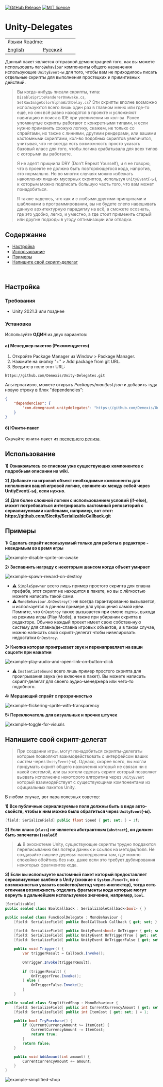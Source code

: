 [![GitHub Release](https://img.shields.io/github/v/release/Demexis/Unity-Delegates.svg)](https://github.com/Demexis/Unity-Delegates/releases/latest)
[![MIT license](https://img.shields.io/badge/license-MIT-blue.svg)](LICENSE)
# Unity-Delegates

<table>
  <tr></tr>
  <tr>
    <td colspan="3">Языки Readme:</td>
  </tr>
  <tr></tr>
  <tr>
    <td nowrap width="100">
      <a href="https://github.com/Demexis/Unity-Delegates">
        <span>English</span>
      </a>  
    </td>
    <td nowrap width="100">
      <a href="https://github.com/Demexis/Unity-Delegates/blob/main/README-RU.md">
        <span>Русский</span>
      </a>  
    </td>
  </tr>
</table>

Данный пакет является отправной демонстрацией того, как вы можете использовать `MonoBehaviour` компоненты общего назначения использующие `UnityEvent`-ы для того, чтобы вам не приходилось писать отдельные скрипты для выполнения простецких и примитивных действий.

> Вы когда-нибудь писали скрипты, типа: `DisableSpriteRendererOnAwake.cs`, `SetRawImageColorAlphaWithDelay.cs`? Эти скрипты вполне возможно используются всего лишь один раз в главном меню или где-то ещё, но они всё равно находятся в проекте и усложняют навигацию и поиск в IDE при увеличении их кол-ва. Ранее упомянутые скрипты работают с конкретными типами, и если нужно применить схожую логику, скажем, не только со спрайтами, но также с линиями, другими рендерами, или вашими кастомными скриптами, кол-во подобных скриптов увеличится, учитывая, что не всегда есть возможность просто указать базовый класс для того, чтобы логика срабатывала для всех типов с которыми вы работаете.
>
> Я не адепт прицнипа DRY (Don't Repeat Yourself), и я не говорю, что в проекте не должно быть повторяющегося кода, напротив, это нормально. Но во многих случаях можно избежать накопления лишних мусорных скриптов, используя `UnityEvent`(-ы), к которым можно подписать большую часть того, что вам может понадобиться.
>
> Я также надеюсь, что как и с любыми другими принципами и шаблонами в программировании, вы не будете слепо навешивать данную архитектурную парадигму на всё, а сможете осознать, где это удобно, легко, и уместно, а где стоит применить старый или другие подходы в угоду оптимизации или отладки.

## Содержание
- [Настройка](#setup)
- [Использование](#usage)
- [Примеры](#examples)
- [Напишите свой скрипт-делегат](#write-your-own-delegate-script)

<br>

## Настройка

### Требования

* Unity 2021.3 или позднее

### Установка

Используйте __ОДИН__ из двух вариантов:

#### а) Менеджер пакетов (Рекомендуется)
1. Откройте Package Manager из Window > Package Manager.
2. Нажмите на кнопку "+" > Add package from git URL.
3. Введите в поле этот URL:
```
https://github.com/Demexis/Unity-Delegates.git
```

Альтернативно, можете открыть *Packages/manifest.json* и добавить туда новую строку в блок "dependencies":

```json
{
    "dependencies": {
        "com.demegraunt.unitydelegates": "https://github.com/Demexis/Unity-Delegates.git"
    }
}
```

#### б) Юнити-пакет
Скачайте юнити-пакет из [последнего релиза](../../releases).

## Использование

__1) Ознакомьтесь со списком уже существующих компонентов с подробным описании на wiki.__

__2) Добавьте на игровой объект необходимые компоненты для исполнения вашей игровой логике, свяжите их между собой через UntiyEvent(-ы), если нужно.__

__3) Для более сложной логики с использованием условий (if-else), может потребоваться интегрировать кастомный репозиторий с сериализуемыми калбеками, например, вот этот: https://github.com/Siccity/SerializableCallback.git__

## Примеры
__1: Сделать спрайт используемый только для работы в редакторе - невидимым во время игры__

![example-disable-sprite-on-awake](https://github.com/user-attachments/assets/5d31c140-92eb-487b-ab2d-a8fa2470bc2e)


__2: Заспавнить награду с некоторым шансом когда объект умирает__

![example-spawn-reward-on-destroy](https://github.com/user-attachments/assets/142f5ffa-90c6-4189-993e-3188cc0f6ec0)

* ⚠️ `SimpleSpawner` всего лишь пример простого скрипта для спавна префаба, этот скрипт не находится в пакете, но вы с лёгкостью можете написать такой сами.
* ⚠️ `MonoBehaviour.OnDestroy()` не всегда гарантированно вызывается, и используется в данном примере для упрощения самой идеи. Помните, что `OnDestroy` также вызывается при смене сцены, выхода из режима игры (Play Mode), а также при убирании скрипта в редакторе. Обычно каждый проект имеет свою собственную систему для спавна/де-спавна игровых объектов, и в таком случае, можно написать свой скрипт-делегат чтобы нивелировать недостатки `OnDestroy`.


__3: Кнопка которая проигрывает звук и перенаправляет на ваши соцсети при нажатии__

![example-play-audio-and-open-link-on-button-click](https://github.com/user-attachments/assets/0be44fdc-b008-4e82-9d3c-fb01c20daae2)

* ⚠️ `InstantiateSound` всего лишь пример простого скрипта для проигрывания звука (не включен в пакет). Вы можете написать скрипт-делегат для своего аудио-менеджера или чего-то подобного.


__4: Мерцающий спрайт с прозрачностью__

![example-flickering-sprite-with-transparency](https://github.com/user-attachments/assets/877b3e0d-7475-49df-998a-7e3e4b999a98)


__5: Переключатель для визуальных и прочих штучек__

![example-toggle-for-visuals](https://github.com/user-attachments/assets/1e7e0643-c871-41c4-bebb-22b34fa3601e)


## Напишите свой скрипт-делегат

> При создании игры, могут понадобиться скрипты-делегаты которые позволяют взаимодействовать с интерфейсом ваших систем через `UnityEvent`(-ы). Однако, скорее всего, вы могли придумать скрипт общего назначения который не связан ни с какой системой, или вы хотели сделать скрипт который позволяет вызвать исполнение некоторого алгоритма через `UnityEvent` который взаимодействует с существующими компонентами из официальных пакетов Unity.

В любом случае, вот пара полезных советов:

__1) Все публичные сериализуемые поля должны быть в виде авто-свойств, чтобы к ним можно было обратиться через `UnityEvent`(-ы).__
```cs
[field: SerializeField] public float Speed { get; set; } = 1f;
```
__2) Если класс (`class`) не является абстрактным (`abstract`), он должен быть запечатан (`sealed`)!__

> ⚠️ В экосистеме Unity, существующие скрипты трудно поддаются переписыванию без потери данных и ссылок на методы/поля. Не создавайте лишние деревья наследования там, где можно спокойно обойтись без них, даже если это требует дублирования некоторых фрагментов кода.

__3) Если вы используете кастомный пакет который предоставляет сериализуемые калбеки в Unity (схожие с `System.Func<T>`, но с возможностью указать свойство/метод через инспектор), тогда есть отличная возможность отделить фрагменты кода которые могут вернуть в дальнейшем используемое значение, например, `bool`.__
```cs
[Serializable]
public sealed class BoolCallback : SerializableCallback<bool> { }
```
```cs
public sealed class FuncBoolDelegate : MonoBehaviour {
    [field: SerializeField] public BoolCallback Callback { get; set; } = new();

    [field: SerializeField] public UnityEvent<bool> OnTrigger { get; set; } = new();
    [field: SerializeField] public UnityEvent OnTriggerTrue { get; set; } = new();
    [field: SerializeField] public UnityEvent OnTriggerFalse { get; set; } = new();
    
    public void Trigger() {
        var triggerResult = Callback.Invoke();
        
        OnTrigger.Invoke(triggerResult);
        
        if (triggerResult) {
            OnTriggerTrue.Invoke();
        } else {
            OnTriggerFalse.Invoke();
        }
    }
```
```cs
public sealed class SimplifiedShop : MonoBehaviour {
    [field: SerializeField] public int CurrentCurrencyAmount { get; set; }
    [field: SerializeField] public int ItemCost { get; set; } = 1;

    public bool TryPurchase() {
        if (CurrentCurrencyAmount >= ItemCost) {
            CurrentCurrencyAmount -= ItemCost;
            return true;
        }
        return false;
    }

    public void AddAmount(int amount) {
        CurrentCurrencyAmount += amount;
    }
}
```

![example-simplified-shop](https://github.com/user-attachments/assets/a8ce15b1-11ca-4971-bc58-3a56abfc275e)
